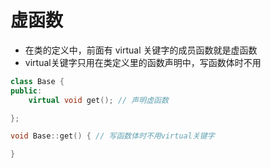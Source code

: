 
# 虚函数
  * 在类的定义中，前面有 virtual 关键字的成员函数就是虚函数
  * virtual关键字只用在类定义里的函数声明中，写函数体时不用
```c++
class Base {
public:
    virtual void get(); // 声明虚函数

};

void Base::get() { // 写函数体时不用virtual关键字

}
```
